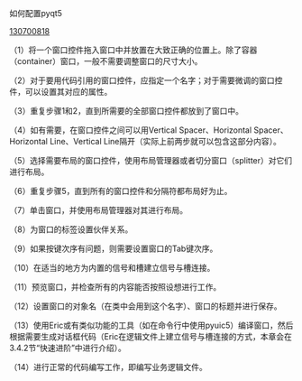 如何配置pyqt5

[130700818](https:/blog.csdn.net/weixin_40267472/article/details/130700818)

（1）将一个窗口控件拖入窗口中并放置在大致正确的位置上。除了容器（container）窗口，一般不需要调整窗口的尺寸大小。

（2）对于要用代码引用的窗口控件，应指定一个名字；对于需要微调的窗口控件，可以设置其对应的属性。

（3）重复步骤1和2，直到所需要的全部窗口控件都放到了窗口中。

（4）如有需要，在窗口控件之间可以用Vertical Spacer、Horizontal Spacer、Horizontal Line、Vertical Line隔开（实际上前两步就可以包含这部分内容）。

（5）选择需要布局的窗口控件，使用布局管理器或者切分窗口（splitter）对它们进行布局。

（6）重复步骤5，直到所有的窗口控件和分隔符都布局好为止。

（7）单击窗口，并使用布局管理器对其进行布局。

（8）为窗口的标签设置伙伴关系。

（9）如果按键次序有问题，则需要设置窗口的Tab键次序。

（10）在适当的地方为内置的信号和槽建立信号与槽连接。

（11）预览窗口，并检查所有的内容能否按照设想进行工作。

（12）设置窗口的对象名（在类中会用到这个名字）、窗口的标题并进行保存。

（13）使用Eric或有类似功能的工具（如在命令行中使用pyuic5）编译窗口，然后根据需要生成对话框代码（Eric在逻辑文件上建立信号与槽连接的方式，本章会在3.4.2节“快速进阶”中进行介绍）。

（14）进行正常的代码编写工作，即编写业务逻辑文件。
